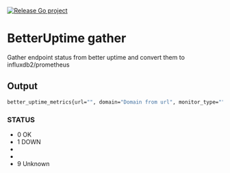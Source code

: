 [![Release Go project](https://github.com/theztd/better-uptime-exporter/actions/workflows/release.yml/badge.svg)](https://github.com/theztd/better-uptime-exporter/actions/workflows/release.yml)

# BetterUptime gather

Gather endpoint status from better uptime and convert them to influxdb2/prometheus


## Output

```bash
better_uptime_metrics{url="", domain="Domain from url", monitor_type="", verify_ssl="true/false", method=""} STATUS 

```


### STATUS

  - 0  OK
  - 1  DOWN
  -
  -
  - 9  Unknown
